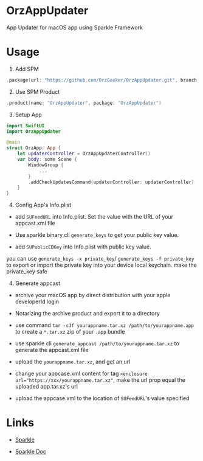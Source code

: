 # OrzAppUpdater

App Updater for macOS app using Sparkle Framework


# Usage


1. Add SPM

```swift
.package(url: "https://github.com/OrzGeeker/OrzAppUpdater.git", branch: "main")
```

2. Use SPM Product

```swift 
.product(name: "OrzAppUpdater", package: "OrzAppUpdater")
```

3. Setup App

```swift
import SwiftUI
import OrzAppUpdater

@main
struct OrzApp: App {
    let updaterController = OrzAppUpdaterController()
    var body: some Scene {
        WindowGroup {
            ...
        }
        .addCheckUpdatesCommand(updaterController: updaterController)
    }
}
```

4. Config App's Info.plist

- add `SUFeedURL` into Info.plist. Set the value with the URL of your appcast.xml file

- Use sparkle binary cli `generate_keys` to get your public key value. 

- add `SUPublicEDKey` into Info.plist with public key value. 

you can use `generate_keys -x private_key`/ `generate_keys -f private_key` to export 
or import the private key into your device local keychain. make the private_key safe

4. Generate appcast

- archive your macOS app by direct distribution with your apple developerId login

- Notarizing the archive product and export it to a directory

- use command `tar -cJf yourappname.tar.xz /path/to/yourappname.app` to create a `*.tar.xz` zip of your `.app` bundle

- use sparkle cli `generate_appcast /path/to/yourappname.tar.xz` to generate the appcast.xml file

- upload the `yourappname.tar.xz`, and get an url

- change your appcase.xml content for tag `<enclosure url="https://xxx/yourappname.tar.xz"`, make the url prop equal the uploaded app.tar.xz's url

- upload the appcase.xml to the location of `SUFeedURL`'s value specified

# Links

- [Sparkle](https://sparkle-project.org/)

- [Sparkle Doc](https://sparkle-project.org/documentation/)
